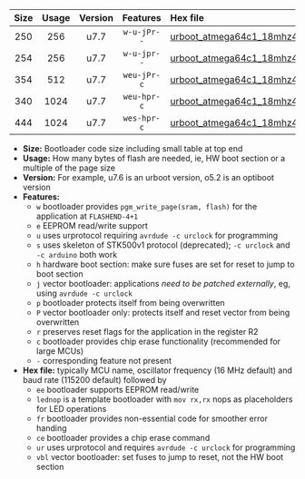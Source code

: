 |Size|Usage|Version|Features|Hex file|
|:-:|:-:|:-:|:-:|:--|
|250|256|u7.7|`w-u-jPr--`|[urboot_atmega64c1_18mhz432_38400bps_lednop_ur_vbl.hex](https://raw.githubusercontent.com/stefanrueger/urboot.hex/main/mcus/atmega64c1/fcpu_18mhz432/38400_bps/urboot_atmega64c1_18mhz432_38400bps_lednop_ur_vbl.hex)|
|254|256|u7.7|`w-u-jpr--`|[urboot_atmega64c1_18mhz432_38400bps_lednop_fr_ur_vbl.hex](https://raw.githubusercontent.com/stefanrueger/urboot.hex/main/mcus/atmega64c1/fcpu_18mhz432/38400_bps/urboot_atmega64c1_18mhz432_38400bps_lednop_fr_ur_vbl.hex)|
|354|512|u7.7|`weu-jPr-c`|[urboot_atmega64c1_18mhz432_38400bps_ee_lednop_fr_ce_ur_vbl.hex](https://raw.githubusercontent.com/stefanrueger/urboot.hex/main/mcus/atmega64c1/fcpu_18mhz432/38400_bps/urboot_atmega64c1_18mhz432_38400bps_ee_lednop_fr_ce_ur_vbl.hex)|
|340|1024|u7.7|`weu-hpr-c`|[urboot_atmega64c1_18mhz432_38400bps_ee_lednop_fr_ce_ur.hex](https://raw.githubusercontent.com/stefanrueger/urboot.hex/main/mcus/atmega64c1/fcpu_18mhz432/38400_bps/urboot_atmega64c1_18mhz432_38400bps_ee_lednop_fr_ce_ur.hex)|
|444|1024|u7.7|`wes-hpr-c`|[urboot_atmega64c1_18mhz432_38400bps_ee_lednop_fr_ce.hex](https://raw.githubusercontent.com/stefanrueger/urboot.hex/main/mcus/atmega64c1/fcpu_18mhz432/38400_bps/urboot_atmega64c1_18mhz432_38400bps_ee_lednop_fr_ce.hex)|

- **Size:** Bootloader code size including small table at top end
- **Usage:** How many bytes of flash are needed, ie, HW boot section or a multiple of the page size
- **Version:** For example, u7.6 is an urboot version, o5.2 is an optiboot version
- **Features:**
  + `w` bootloader provides `pgm_write_page(sram, flash)` for the application at `FLASHEND-4+1`
  + `e` EEPROM read/write support
  + `u` uses urprotocol requiring `avrdude -c urclock` for programming
  + `s` uses skeleton of STK500v1 protocol (deprecated); `-c urclock` and `-c arduino` both work
  + `h` hardware boot section: make sure fuses are set for reset to jump to boot section
  + `j` vector bootloader: applications *need to be patched externally*, eg, using `avrdude -c urclock`
  + `p` bootloader protects itself from being overwritten
  + `P` vector bootloader only: protects itself and reset vector from being overwritten
  + `r` preserves reset flags for the application in the register R2
  + `c` bootloader provides chip erase functionality (recommended for large MCUs)
  + `-` corresponding feature not present
- **Hex file:** typically MCU name, oscillator frequency (16 MHz default) and baud rate (115200 default) followed by
  + `ee` bootloader supports EEPROM read/write
  + `lednop` is a template bootloader with `mov rx,rx` nops as placeholders for LED operations
  + `fr` bootloader provides non-essential code for smoother error handing
  + `ce` bootloader provides a chip erase command
  + `ur` uses urprotocol and requires `avrdude -c urclock` for programming
  + `vbl` vector bootloader: set fuses to jump to reset, not the HW boot section
